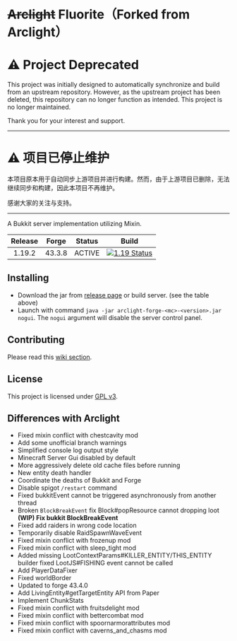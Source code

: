 # ~~Arclight~~ Fluorite（Forked from Arclight）

# ⚠️ Project Deprecated

This project was initially designed to automatically synchronize and build from an upstream repository. However, as the upstream project has been deleted, this repository can no longer function as intended. This project is no longer maintained.

Thank you for your interest and support.

---

# ⚠️ 项目已停止维护

本项目原本用于自动同步上游项目并进行构建。然而，由于上游项目已删除，无法继续同步和构建，因此本项目不再维护。

感谢大家的关注与支持。

---

A Bukkit server implementation utilizing Mixin.

| Release | Forge  | Status |                                                                         Build                                                                          |
| :-----: | :----: | :----: | :----------------------------------------------------------------------------------------------------------------------------------------------------: |
| 1.19.2  | 43.3.8 | ACTIVE | [![1.19 Status](https://img.shields.io/appveyor/build/IzzelAliz/arclight-19?style=flat-square)](https://ci.appveyor.com/project/IzzelAliz/arclight-19) |

## Installing

* Download the jar from [release page](https://github.com/IzzelAliz/Arclight/releases) or build server. (see the table
  above)
* Launch with command `java -jar arclight-forge-<mc>-<version>.jar nogui`. The `nogui` argument will disable the server
  control panel.

## Contributing

Please read this [wiki section](https://github.com/IzzelAliz/Arclight/wiki/Contributing).

## License

This project is licensed under [GPL v3](LICENSE).

## Differences with Arclight

* Fixed mixin conflict with chestcavity mod
* Add some unofficial branch warnings
* Simplified console log output style
* Minecraft Server Gui disabled by default
* More aggressively delete old cache files before running
* New entity death handler
* Coordinate the deaths of Bukkit and Forge
* Disable spigot `/restart` command
* Fixed bukkitEvent cannot be triggered asynchronously from another thread
* Broken `BlockBreakEvent` fix Block#popResource cannot dropping loot **(WIP) Fix bukkit BlockBreakEvent**
* Fixed add raiders in wrong code location
* Temporarily disable RaidSpawnWaveEvent
* Fixed mixin conflict with frozenup mod
* Fixed mixin conflict with sleep_tight mod
* Added missing LootContextParams#KILLER_ENTITY/THIS_ENTITY builder fixed LootJS#FISHING event cannot be called
* Add PlayerDataFixer
* Fixed worldBorder
* Updated to forge 43.4.0
* Add LivingEntity#getTargetEntity API from Paper
* Implement ChunkStats
* Fixed mixin conflict with fruitsdelight mod
* Fixed mixin conflict with bettercombat mod
* Fixed mixin conflict with spoornarmorattributes mod
* Fixed mixin conflict with caverns_and_chasms mod